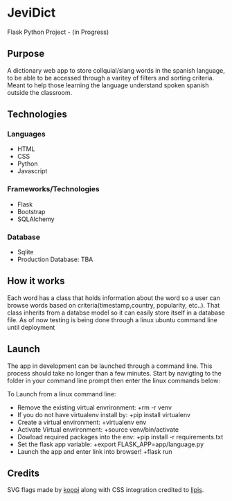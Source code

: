 # JeviDict 
Flask Python Project - (in Progress)

## Purpose
A dictionary web app to store collquial/slang words in the spanish language, to be able to be accessed through a varitey of filters
and sorting criteria. Meant to help those learning the language understand spoken spanish outside the classroom.

## Technologies

### Languages
* HTML
* CSS
* Python
* Javascript

### Frameworks/Technologies
* Flask
* Bootstrap
* SQLAlchemy

### Database
* Sqlite
* Production Database: TBA

## How it works
Each word has a class that holds information about the word so a user can browse words based on criteria(timestamp,country, popularity,
etc..). That class inherits from a databse model so it can easily store itself in a database file. As of now testing is being done
through a linux ubuntu command line until deployment

## Launch
The app in development can be launched through a command line. This process should take
no longer than a few minutes. Start by navigting to the folder in your command line
prompt then enter the linux commands below:

To Launch from a linux command line:

* Remove the existing virtual envrironment: 		+rm -r venv
* If you do not have virtualenv install by:		 	+pip install virtualenv
* Create a virtual environment:                 +virtualenv env
* Activate Virtual envrironment:					      +source venv/bin/activate
* Dowload required packages into the env:			  +pip install -r requirements.txt
* Set the flask app variable:						        +export FLASK_APP=app/language.py
* Launch the app and enter link into browser!		+flask run


## Credits

SVG flags made by [koppi](https://github.com/koppi) along with CSS integration credited to [lipis](https://github.com/lipis).
